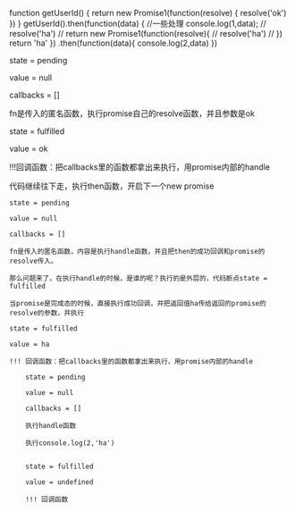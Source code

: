 
function getUserId() {
    return new Promise1(function(resolve) {
        resolve('ok')
    })
}
getUserId().then(function(data) {
    //一些处理
    console.log(1,data);
    // resolve('ha')
    // return new Promise1(function(resolve){
    //     resolve('ha')
    // })
    return 'ha'
})
.then(function(data){
    console.log(2,data)
})


state = pending

value = null

callbacks = []

fn是传入的匿名函数，执行promise自己的resolve函数，并且参数是ok

state = fulfilled

value = ok

!!!回调函数：把callbacks里的函数都拿出来执行，用promise内部的handle

代码继续往下走，执行then函数，开启下一个new promise

    state = pending

    value = null

    callbacks = []

    fn是传入的匿名函数，内容是执行handle函数，并且把then的成功回调和promise的resolve传入。

    那么问题来了，在执行handle的时候，是谁的呢？执行的是外层的，代码断点state = fulfilled

    当promise是完成态的时候，直接执行成功回调，并把返回值ha传给返回的promise的resolve的参数，并执行

    state = fulfilled

    value = ha

    !!! 回调函数：把callbacks里的函数都拿出来执行，用promise内部的handle

        state = pending

        value = null

        callbacks = []

        执行handle函数

        执行console.log(2,'ha')


        state = fulfilled

        value = undefined

        !!! 回调函数

       



    

